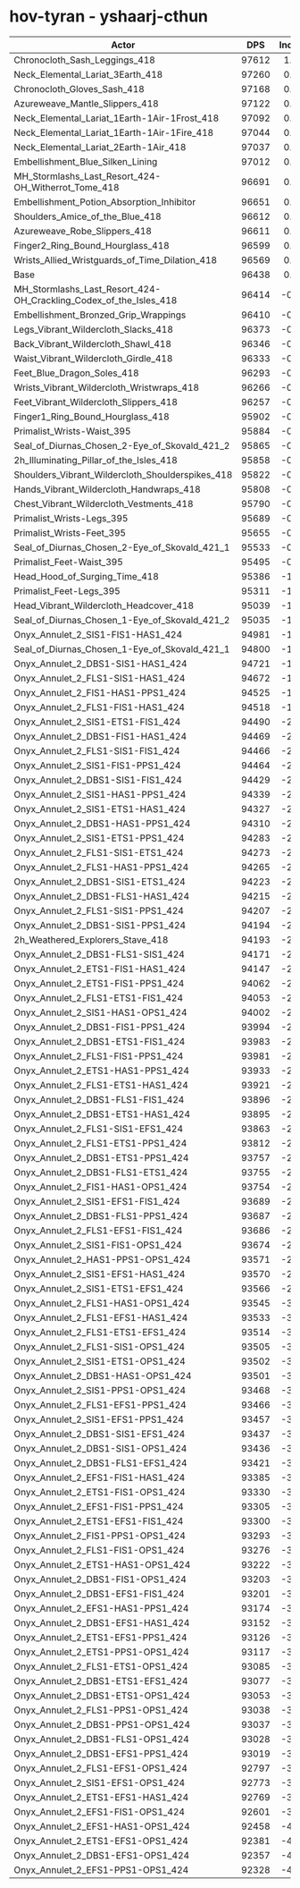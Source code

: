 # hov-tyran - yshaarj-cthun
| Actor | DPS | Increase |
|---|:---:|:---:|
|Chronocloth_Sash_Leggings_418|97612|1.22%|
|Neck_Elemental_Lariat_3Earth_418|97260|0.85%|
|Chronocloth_Gloves_Sash_418|97168|0.76%|
|Azureweave_Mantle_Slippers_418|97122|0.71%|
|Neck_Elemental_Lariat_1Earth-1Air-1Frost_418|97092|0.68%|
|Neck_Elemental_Lariat_1Earth-1Air-1Fire_418|97044|0.63%|
|Neck_Elemental_Lariat_2Earth-1Air_418|97037|0.62%|
|Embellishment_Blue_Silken_Lining|97012|0.60%|
|MH_Stormlashs_Last_Resort_424-OH_Witherrot_Tome_418|96691|0.26%|
|Embellishment_Potion_Absorption_Inhibitor|96651|0.22%|
|Shoulders_Amice_of_the_Blue_418|96612|0.18%|
|Azureweave_Robe_Slippers_418|96611|0.18%|
|Finger2_Ring_Bound_Hourglass_418|96599|0.17%|
|Wrists_Allied_Wristguards_of_Time_Dilation_418|96569|0.14%|
|Base|96438|0.00%|
|MH_Stormlashs_Last_Resort_424-OH_Crackling_Codex_of_the_Isles_418|96414|-0.02%|
|Embellishment_Bronzed_Grip_Wrappings|96410|-0.03%|
|Legs_Vibrant_Wildercloth_Slacks_418|96373|-0.07%|
|Back_Vibrant_Wildercloth_Shawl_418|96346|-0.10%|
|Waist_Vibrant_Wildercloth_Girdle_418|96333|-0.11%|
|Feet_Blue_Dragon_Soles_418|96293|-0.15%|
|Wrists_Vibrant_Wildercloth_Wristwraps_418|96266|-0.18%|
|Feet_Vibrant_Wildercloth_Slippers_418|96257|-0.19%|
|Finger1_Ring_Bound_Hourglass_418|95902|-0.56%|
|Primalist_Wrists-Waist_395|95884|-0.57%|
|Seal_of_Diurnas_Chosen_2-Eye_of_Skovald_421_2|95865|-0.59%|
|2h_Illuminating_Pillar_of_the_Isles_418|95858|-0.60%|
|Shoulders_Vibrant_Wildercloth_Shoulderspikes_418|95822|-0.64%|
|Hands_Vibrant_Wildercloth_Handwraps_418|95808|-0.65%|
|Chest_Vibrant_Wildercloth_Vestments_418|95790|-0.67%|
|Primalist_Wrists-Legs_395|95689|-0.78%|
|Primalist_Wrists-Feet_395|95655|-0.81%|
|Seal_of_Diurnas_Chosen_2-Eye_of_Skovald_421_1|95533|-0.94%|
|Primalist_Feet-Waist_395|95495|-0.98%|
|Head_Hood_of_Surging_Time_418|95386|-1.09%|
|Primalist_Feet-Legs_395|95311|-1.17%|
|Head_Vibrant_Wildercloth_Headcover_418|95039|-1.45%|
|Seal_of_Diurnas_Chosen_1-Eye_of_Skovald_421_2|95035|-1.45%|
|Onyx_Annulet_2_SIS1-FIS1-HAS1_424|94981|-1.51%|
|Seal_of_Diurnas_Chosen_1-Eye_of_Skovald_421_1|94800|-1.70%|
|Onyx_Annulet_2_DBS1-SIS1-HAS1_424|94721|-1.78%|
|Onyx_Annulet_2_FLS1-SIS1-HAS1_424|94672|-1.83%|
|Onyx_Annulet_2_FIS1-HAS1-PPS1_424|94525|-1.98%|
|Onyx_Annulet_2_FLS1-FIS1-HAS1_424|94518|-1.99%|
|Onyx_Annulet_2_SIS1-ETS1-FIS1_424|94490|-2.02%|
|Onyx_Annulet_2_DBS1-FIS1-HAS1_424|94469|-2.04%|
|Onyx_Annulet_2_FLS1-SIS1-FIS1_424|94466|-2.04%|
|Onyx_Annulet_2_SIS1-FIS1-PPS1_424|94464|-2.05%|
|Onyx_Annulet_2_DBS1-SIS1-FIS1_424|94429|-2.08%|
|Onyx_Annulet_2_SIS1-HAS1-PPS1_424|94339|-2.18%|
|Onyx_Annulet_2_SIS1-ETS1-HAS1_424|94327|-2.19%|
|Onyx_Annulet_2_DBS1-HAS1-PPS1_424|94310|-2.21%|
|Onyx_Annulet_2_SIS1-ETS1-PPS1_424|94283|-2.23%|
|Onyx_Annulet_2_FLS1-SIS1-ETS1_424|94273|-2.24%|
|Onyx_Annulet_2_FLS1-HAS1-PPS1_424|94265|-2.25%|
|Onyx_Annulet_2_DBS1-SIS1-ETS1_424|94223|-2.30%|
|Onyx_Annulet_2_DBS1-FLS1-HAS1_424|94215|-2.31%|
|Onyx_Annulet_2_FLS1-SIS1-PPS1_424|94207|-2.31%|
|Onyx_Annulet_2_DBS1-SIS1-PPS1_424|94194|-2.33%|
|2h_Weathered_Explorers_Stave_418|94193|-2.33%|
|Onyx_Annulet_2_DBS1-FLS1-SIS1_424|94171|-2.35%|
|Onyx_Annulet_2_ETS1-FIS1-HAS1_424|94147|-2.38%|
|Onyx_Annulet_2_ETS1-FIS1-PPS1_424|94062|-2.46%|
|Onyx_Annulet_2_FLS1-ETS1-FIS1_424|94053|-2.47%|
|Onyx_Annulet_2_SIS1-HAS1-OPS1_424|94002|-2.53%|
|Onyx_Annulet_2_DBS1-FIS1-PPS1_424|93994|-2.53%|
|Onyx_Annulet_2_DBS1-ETS1-FIS1_424|93983|-2.55%|
|Onyx_Annulet_2_FLS1-FIS1-PPS1_424|93981|-2.55%|
|Onyx_Annulet_2_ETS1-HAS1-PPS1_424|93933|-2.60%|
|Onyx_Annulet_2_FLS1-ETS1-HAS1_424|93921|-2.61%|
|Onyx_Annulet_2_DBS1-FLS1-FIS1_424|93896|-2.64%|
|Onyx_Annulet_2_DBS1-ETS1-HAS1_424|93895|-2.64%|
|Onyx_Annulet_2_FLS1-SIS1-EFS1_424|93863|-2.67%|
|Onyx_Annulet_2_FLS1-ETS1-PPS1_424|93812|-2.72%|
|Onyx_Annulet_2_DBS1-ETS1-PPS1_424|93757|-2.78%|
|Onyx_Annulet_2_DBS1-FLS1-ETS1_424|93755|-2.78%|
|Onyx_Annulet_2_FIS1-HAS1-OPS1_424|93754|-2.78%|
|Onyx_Annulet_2_SIS1-EFS1-FIS1_424|93689|-2.85%|
|Onyx_Annulet_2_DBS1-FLS1-PPS1_424|93687|-2.85%|
|Onyx_Annulet_2_FLS1-EFS1-FIS1_424|93686|-2.85%|
|Onyx_Annulet_2_SIS1-FIS1-OPS1_424|93674|-2.87%|
|Onyx_Annulet_2_HAS1-PPS1-OPS1_424|93571|-2.97%|
|Onyx_Annulet_2_SIS1-EFS1-HAS1_424|93570|-2.97%|
|Onyx_Annulet_2_SIS1-ETS1-EFS1_424|93566|-2.98%|
|Onyx_Annulet_2_FLS1-HAS1-OPS1_424|93545|-3.00%|
|Onyx_Annulet_2_FLS1-EFS1-HAS1_424|93533|-3.01%|
|Onyx_Annulet_2_FLS1-ETS1-EFS1_424|93514|-3.03%|
|Onyx_Annulet_2_FLS1-SIS1-OPS1_424|93505|-3.04%|
|Onyx_Annulet_2_SIS1-ETS1-OPS1_424|93502|-3.04%|
|Onyx_Annulet_2_DBS1-HAS1-OPS1_424|93501|-3.05%|
|Onyx_Annulet_2_SIS1-PPS1-OPS1_424|93468|-3.08%|
|Onyx_Annulet_2_FLS1-EFS1-PPS1_424|93466|-3.08%|
|Onyx_Annulet_2_SIS1-EFS1-PPS1_424|93457|-3.09%|
|Onyx_Annulet_2_DBS1-SIS1-EFS1_424|93437|-3.11%|
|Onyx_Annulet_2_DBS1-SIS1-OPS1_424|93436|-3.11%|
|Onyx_Annulet_2_DBS1-FLS1-EFS1_424|93421|-3.13%|
|Onyx_Annulet_2_EFS1-FIS1-HAS1_424|93385|-3.17%|
|Onyx_Annulet_2_ETS1-FIS1-OPS1_424|93330|-3.22%|
|Onyx_Annulet_2_EFS1-FIS1-PPS1_424|93305|-3.25%|
|Onyx_Annulet_2_ETS1-EFS1-FIS1_424|93300|-3.25%|
|Onyx_Annulet_2_FIS1-PPS1-OPS1_424|93293|-3.26%|
|Onyx_Annulet_2_FLS1-FIS1-OPS1_424|93276|-3.28%|
|Onyx_Annulet_2_ETS1-HAS1-OPS1_424|93222|-3.33%|
|Onyx_Annulet_2_DBS1-FIS1-OPS1_424|93203|-3.35%|
|Onyx_Annulet_2_DBS1-EFS1-FIS1_424|93201|-3.36%|
|Onyx_Annulet_2_EFS1-HAS1-PPS1_424|93174|-3.38%|
|Onyx_Annulet_2_DBS1-EFS1-HAS1_424|93152|-3.41%|
|Onyx_Annulet_2_ETS1-EFS1-PPS1_424|93126|-3.43%|
|Onyx_Annulet_2_ETS1-PPS1-OPS1_424|93117|-3.44%|
|Onyx_Annulet_2_FLS1-ETS1-OPS1_424|93085|-3.48%|
|Onyx_Annulet_2_DBS1-ETS1-EFS1_424|93077|-3.49%|
|Onyx_Annulet_2_DBS1-ETS1-OPS1_424|93053|-3.51%|
|Onyx_Annulet_2_FLS1-PPS1-OPS1_424|93038|-3.53%|
|Onyx_Annulet_2_DBS1-PPS1-OPS1_424|93037|-3.53%|
|Onyx_Annulet_2_DBS1-FLS1-OPS1_424|93028|-3.54%|
|Onyx_Annulet_2_DBS1-EFS1-PPS1_424|93019|-3.55%|
|Onyx_Annulet_2_FLS1-EFS1-OPS1_424|92797|-3.78%|
|Onyx_Annulet_2_SIS1-EFS1-OPS1_424|92773|-3.80%|
|Onyx_Annulet_2_ETS1-EFS1-HAS1_424|92769|-3.80%|
|Onyx_Annulet_2_EFS1-FIS1-OPS1_424|92601|-3.98%|
|Onyx_Annulet_2_EFS1-HAS1-OPS1_424|92458|-4.13%|
|Onyx_Annulet_2_ETS1-EFS1-OPS1_424|92381|-4.21%|
|Onyx_Annulet_2_DBS1-EFS1-OPS1_424|92357|-4.23%|
|Onyx_Annulet_2_EFS1-PPS1-OPS1_424|92328|-4.26%|
